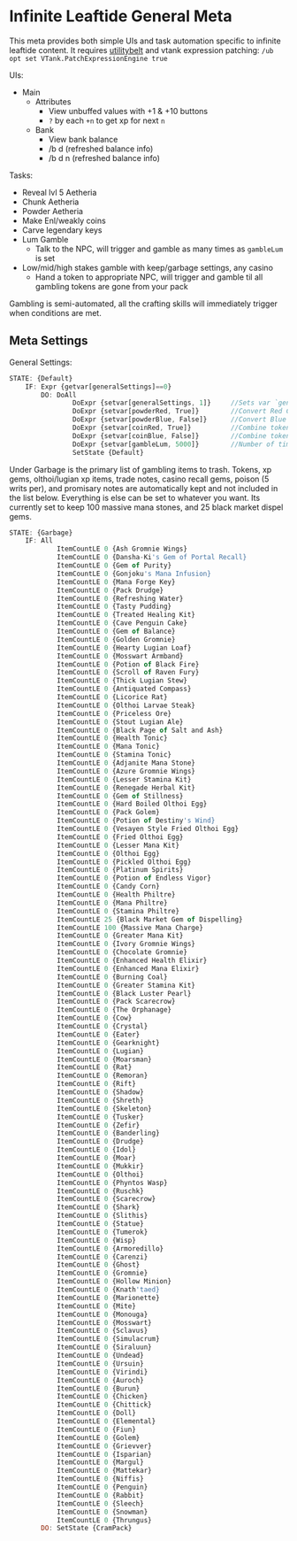 # Infinite Leaftide General Meta

This meta provides both simple UIs and task automation specific to infinite leaftide content. It requires [utilitybelt](https://utilitybelt.gitlab.io/) and vtank expression patching: `/ub opt set VTank.PatchExpressionEngine true`

UIs:

- Main
  - Attributes
    - View unbuffed values with +1 & +10 buttons
    - `?` by each `+n` to get xp for next `n`
  - Bank
    - View bank balance
    - /b d (refreshed balance info)
    - /b d n (refreshed balance info)

Tasks:

- Reveal lvl 5 Aetheria
- Chunk Aetheria
- Powder Aetheria
- Make Enl/weakly coins
- Carve legendary keys
- Lum Gamble
  - Talk to the NPC, will trigger and gamble as many times as `gambleLum` is set
- Low/mid/high stakes gamble with keep/garbage settings, any casino
  - Hand a token to appropriate NPC, will trigger and gamble til all gambling tokens are gone from your pack

Gambling is semi-automated, all the crafting skills will immediately trigger when conditions are met.

## Meta Settings

General Settings:

```js
STATE: {Default}
    IF: Expr {getvar[generalSettings]==0}
        DO: DoAll
                DoExpr {setvar[generalSettings, 1]}     //Sets var `generalSettings` to True, signifying settings have been set.
                DoExpr {setvar[powderRed, True]}        //Convert Red Chunks to Red Powder
                DoExpr {setvar[powderBlue, False]}      //Convert Blue Chunks to Blue Powder
                DoExpr {setvar[coinRed, True]}          //Combine tokens and power for Enl coin
                DoExpr {setvar[coinBlue, False]}        //Combine tokens and power for weakly coin
                DoExpr {setvar[gambleLum, 5000]}        //Number of times to gamble Lum per run, 5k = 250m lum
                SetState {Default}
```

Under Garbage is the primary list of gambling items to trash. Tokens, xp gems, olthoi/lugian xp items, trade notes, casino recall gems, poison (5 writs per), and promisary notes are automatically kept and not included in the list below. Everything is else can be set to whatever you want. Its currently set to keep 100 massive mana stones, and 25 black market dispel gems.

```js
STATE: {Garbage}
    IF: All
            ItemCountLE 0 {Ash Gromnie Wings}
            ItemCountLE 0 {Dansha-Ki's Gem of Portal Recall}
            ItemCountLE 0 {Gem of Purity}
            ItemCountLE 0 {Gonjoku's Mana Infusion}
            ItemCountLE 0 {Mana Forge Key}
            ItemCountLE 0 {Pack Drudge}
            ItemCountLE 0 {Refreshing Water}
            ItemCountLE 0 {Tasty Pudding}
            ItemCountLE 0 {Treated Healing Kit}
            ItemCountLE 0 {Cave Penguin Cake}
            ItemCountLE 0 {Gem of Balance}
            ItemCountLE 0 {Golden Gromnie}
            ItemCountLE 0 {Hearty Lugian Loaf}
            ItemCountLE 0 {Mosswart Armband}
            ItemCountLE 0 {Potion of Black Fire}
            ItemCountLE 0 {Scroll of Raven Fury}
            ItemCountLE 0 {Thick Lugian Stew}
            ItemCountLE 0 {Antiquated Compass}
            ItemCountLE 0 {Licorice Rat}
            ItemCountLE 0 {Olthoi Larvae Steak}
            ItemCountLE 0 {Priceless Ore}
            ItemCountLE 0 {Stout Lugian Ale}
            ItemCountLE 0 {Black Page of Salt and Ash}
            ItemCountLE 0 {Health Tonic}
            ItemCountLE 0 {Mana Tonic}
            ItemCountLE 0 {Stamina Tonic}
            ItemCountLE 0 {Adjanite Mana Stone}
            ItemCountLE 0 {Azure Gromnie Wings}
            ItemCountLE 0 {Lesser Stamina Kit}
            ItemCountLE 0 {Renegade Herbal Kit}
            ItemCountLE 0 {Gem of Stillness}
            ItemCountLE 0 {Hard Boiled Olthoi Egg}
            ItemCountLE 0 {Pack Golem}
            ItemCountLE 0 {Potion of Destiny's Wind}
            ItemCountLE 0 {Vesayen Style Fried Olthoi Egg}
            ItemCountLE 0 {Fried Olthoi Egg}
            ItemCountLE 0 {Lesser Mana Kit}
            ItemCountLE 0 {Olthoi Egg}
            ItemCountLE 0 {Pickled Olthoi Egg}
            ItemCountLE 0 {Platinum Spirits}
            ItemCountLE 0 {Potion of Endless Vigor}
            ItemCountLE 0 {Candy Corn}
            ItemCountLE 0 {Health Philtre}
            ItemCountLE 0 {Mana Philtre}
            ItemCountLE 0 {Stamina Philtre}
            ItemCountLE 25 {Black Market Gem of Dispelling}
            ItemCountLE 100 {Massive Mana Charge}
            ItemCountLE 0 {Greater Mana Kit}
            ItemCountLE 0 {Ivory Gromnie Wings}
            ItemCountLE 0 {Chocolate Gromnie}
            ItemCountLE 0 {Enhanced Health Elixir}
            ItemCountLE 0 {Enhanced Mana Elixir}
            ItemCountLE 0 {Burning Coal}
            ItemCountLE 0 {Greater Stamina Kit}
            ItemCountLE 0 {Black Luster Pearl}
            ItemCountLE 0 {Pack Scarecrow}
            ItemCountLE 0 {The Orphanage}
            ItemCountLE 0 {Cow}
            ItemCountLE 0 {Crystal}
            ItemCountLE 0 {Eater}
            ItemCountLE 0 {Gearknight}
            ItemCountLE 0 {Lugian}
            ItemCountLE 0 {Moarsman}
            ItemCountLE 0 {Rat}
            ItemCountLE 0 {Remoran}
            ItemCountLE 0 {Rift}
            ItemCountLE 0 {Shadow}
            ItemCountLE 0 {Shreth}
            ItemCountLE 0 {Skeleton}
            ItemCountLE 0 {Tusker}
            ItemCountLE 0 {Zefir}
            ItemCountLE 0 {Banderling}
            ItemCountLE 0 {Drudge}
            ItemCountLE 0 {Idol}
            ItemCountLE 0 {Moar}
            ItemCountLE 0 {Mukkir}
            ItemCountLE 0 {Olthoi}
            ItemCountLE 0 {Phyntos Wasp}
            ItemCountLE 0 {Ruschk}
            ItemCountLE 0 {Scarecrow}
            ItemCountLE 0 {Shark}
            ItemCountLE 0 {Slithis}
            ItemCountLE 0 {Statue}
            ItemCountLE 0 {Tumerok}
            ItemCountLE 0 {Wisp}
            ItemCountLE 0 {Armoredillo}
            ItemCountLE 0 {Carenzi}
            ItemCountLE 0 {Ghost}
            ItemCountLE 0 {Gromnie}
            ItemCountLE 0 {Hollow Minion}
            ItemCountLE 0 {Knath'taed}
            ItemCountLE 0 {Marionette}
            ItemCountLE 0 {Mite}
            ItemCountLE 0 {Monouga}
            ItemCountLE 0 {Mosswart}
            ItemCountLE 0 {Sclavus}
            ItemCountLE 0 {Simulacrum}
            ItemCountLE 0 {Siraluun}
            ItemCountLE 0 {Undead}
            ItemCountLE 0 {Ursuin}
            ItemCountLE 0 {Virindi}
            ItemCountLE 0 {Auroch}
            ItemCountLE 0 {Burun}
            ItemCountLE 0 {Chicken}
            ItemCountLE 0 {Chittick}
            ItemCountLE 0 {Doll}
            ItemCountLE 0 {Elemental}
            ItemCountLE 0 {Fiun}
            ItemCountLE 0 {Golem}
            ItemCountLE 0 {Grievver}
            ItemCountLE 0 {Isparian}
            ItemCountLE 0 {Margul}
            ItemCountLE 0 {Mattekar}
            ItemCountLE 0 {Niffis}
            ItemCountLE 0 {Penguin}
            ItemCountLE 0 {Rabbit}
            ItemCountLE 0 {Sleech}
            ItemCountLE 0 {Snowman}
            ItemCountLE 0 {Thrungus}
        DO: SetState {CramPack}
```
